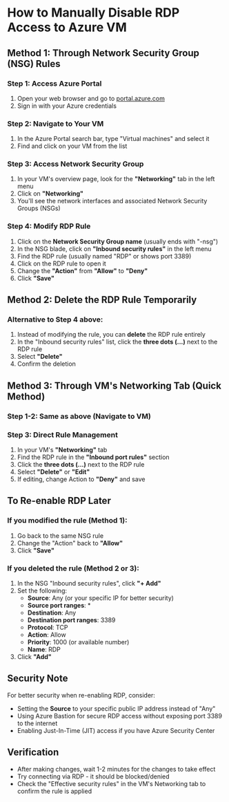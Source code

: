 # How to Manually Disable RDP Access to Azure VM

## Method 1: Through Network Security Group (NSG) Rules

### Step 1: Access Azure Portal
1. Open your web browser and go to [portal.azure.com](https://portal.azure.com)
2. Sign in with your Azure credentials

### Step 2: Navigate to Your VM
1. In the Azure Portal search bar, type "Virtual machines" and select it
2. Find and click on your VM from the list

### Step 3: Access Network Security Group
1. In your VM's overview page, look for the **"Networking"** tab in the left menu
2. Click on **"Networking"**
3. You'll see the network interfaces and associated Network Security Groups (NSGs)

### Step 4: Modify RDP Rule
1. Click on the **Network Security Group name** (usually ends with "-nsg")
2. In the NSG blade, click on **"Inbound security rules"** in the left menu
3. Find the RDP rule (usually named "RDP" or shows port 3389)
4. Click on the RDP rule to open it
5. Change the **"Action"** from **"Allow"** to **"Deny"**
6. Click **"Save"**

## Method 2: Delete the RDP Rule Temporarily

### Alternative to Step 4 above:
1. Instead of modifying the rule, you can **delete** the RDP rule entirely
2. In the "Inbound security rules" list, click the **three dots (...)** next to the RDP rule
3. Select **"Delete"**
4. Confirm the deletion

## Method 3: Through VM's Networking Tab (Quick Method)

### Step 1-2: Same as above (Navigate to VM)

### Step 3: Direct Rule Management
1. In your VM's **"Networking"** tab
2. Find the RDP rule in the **"Inbound port rules"** section
3. Click the **three dots (...)** next to the RDP rule
4. Select **"Delete"** or **"Edit"**
5. If editing, change Action to **"Deny"** and save

## To Re-enable RDP Later

### If you modified the rule (Method 1):
1. Go back to the same NSG rule
2. Change the "Action" back to **"Allow"**
3. Click **"Save"**

### If you deleted the rule (Method 2 or 3):
1. In the NSG "Inbound security rules", click **"+ Add"**
2. Set the following:
   - **Source**: Any (or your specific IP for better security)
   - **Source port ranges**: *
   - **Destination**: Any
   - **Destination port ranges**: 3389
   - **Protocol**: TCP
   - **Action**: Allow
   - **Priority**: 1000 (or available number)
   - **Name**: RDP
3. Click **"Add"**

## Security Note
For better security when re-enabling RDP, consider:
- Setting the **Source** to your specific public IP address instead of "Any"
- Using Azure Bastion for secure RDP access without exposing port 3389 to the internet
- Enabling Just-In-Time (JIT) access if you have Azure Security Center

## Verification
- After making changes, wait 1-2 minutes for the changes to take effect
- Try connecting via RDP - it should be blocked/denied
- Check the "Effective security rules" in the VM's Networking tab to confirm the rule is applied